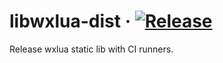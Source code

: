 # libwxlua-dist &middot; [![Release](https://github.com/tinkernels/libwxlua-dist/actions/workflows/release.yml/badge.svg?event=release)](https://github.com/tinkernels/libwxlua-dist/actions/workflows/release.yml)
Release wxlua static lib with CI runners. 
